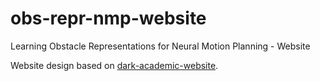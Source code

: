 # obs-repr-nmp-website
Learning Obstacle Representations for Neural Motion Planning - Website

Website design based on [dark-academic-website](https://github.com/rjgpinel/dark-academic-website).

